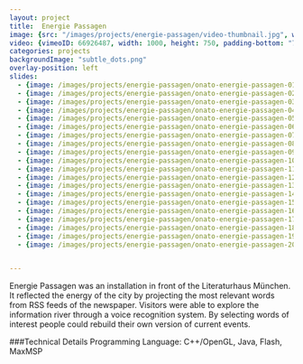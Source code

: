 ```yaml
---
layout: project
title:  Energie Passagen
image: {src: "/images/projects/energie-passagen/video-thumbnail.jpg", width: 900, height: 587}
video: {vimeoID: 66926487, width: 1000, height: 750, padding-bottom: "70%"}
categories: projects
backgroundImage: "subtle_dots.png"
overlay-position: left
slides:
  - {image: /images/projects/energie-passagen/onato-energie-passagen-01.jpg, title: Energie Passagen 01}
  - {image: /images/projects/energie-passagen/onato-energie-passagen-02.jpg, title: Energie Passagen 02}
  - {image: /images/projects/energie-passagen/onato-energie-passagen-03.jpg, title: Energie Passagen 03}
  - {image: /images/projects/energie-passagen/onato-energie-passagen-04.jpg, title: Energie Passagen 04}
  - {image: /images/projects/energie-passagen/onato-energie-passagen-05.jpg, title: Energie Passagen 05}
  - {image: /images/projects/energie-passagen/onato-energie-passagen-06.jpg, title: Energie Passagen 06}
  - {image: /images/projects/energie-passagen/onato-energie-passagen-07.jpg, title: Energie Passagen 07}
  - {image: /images/projects/energie-passagen/onato-energie-passagen-08.jpg, title: Energie Passagen 08}
  - {image: /images/projects/energie-passagen/onato-energie-passagen-09.jpg, title: Energie Passagen 09}
  - {image: /images/projects/energie-passagen/onato-energie-passagen-10.jpg, title: Energie Passagen 10}
  - {image: /images/projects/energie-passagen/onato-energie-passagen-11.jpg, title: Energie Passagen 11}
  - {image: /images/projects/energie-passagen/onato-energie-passagen-12.jpg, title: Energie Passagen 12}
  - {image: /images/projects/energie-passagen/onato-energie-passagen-13.jpg, title: Energie Passagen 13}
  - {image: /images/projects/energie-passagen/onato-energie-passagen-14.jpg, title: Energie Passagen 14}
  - {image: /images/projects/energie-passagen/onato-energie-passagen-15.jpg, title: Energie Passagen 15}
  - {image: /images/projects/energie-passagen/onato-energie-passagen-16.jpg, title: Energie Passagen 16}
  - {image: /images/projects/energie-passagen/onato-energie-passagen-17.jpg, title: Energie Passagen 17}
  - {image: /images/projects/energie-passagen/onato-energie-passagen-18.jpg, title: Energie Passagen 18}
  - {image: /images/projects/energie-passagen/onato-energie-passagen-19.jpg, title: Energie Passagen 19}
  - {image: /images/projects/energie-passagen/onato-energie-passagen-20.jpg, title: Energie Passagen 20}


---
```

Energie Passagen was an installation in front of the Literaturhaus München. It reflected the energy of the city by projecting the most relevant words from RSS feeds of the newspaper. Visitors were able to explore the information river through a voice recognition system. By selecting words of interest people could rebuild their own version of current events. 

###Technical Details
Programming Language: C++/OpenGL, Java, Flash, MaxMSP